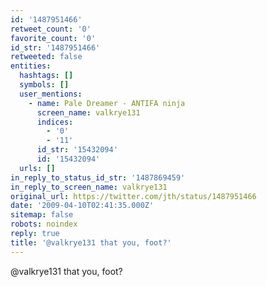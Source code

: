 ```yaml
---
id: '1487951466'
retweet_count: '0'
favorite_count: '0'
id_str: '1487951466'
retweeted: false
entities:
  hashtags: []
  symbols: []
  user_mentions:
    - name: Pale Dreamer - ANTIFA ninja
      screen_name: valkrye131
      indices:
        - '0'
        - '11'
      id_str: '15432094'
      id: '15432094'
  urls: []
in_reply_to_status_id_str: '1487869459'
in_reply_to_screen_name: valkrye131
original_url: https://twitter.com/jth/status/1487951466
date: '2009-04-10T02:41:35.000Z'
sitemap: false
robots: noindex
reply: true
title: '@valkrye131 that you, foot?'
---
```


@valkrye131 that you, foot?